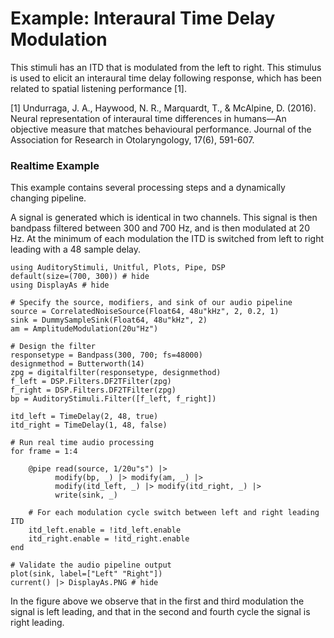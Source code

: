 # Example: Interaural Time Delay Modulation

This stimuli has an ITD that is modulated from the left to right.
This stimulus is used to elicit an interaural time delay following response,
which has been related to spatial listening performance [1].

[1] Undurraga, J. A., Haywood, N. R., Marquardt, T., & McAlpine, D. (2016). Neural representation of interaural time differences in humans—An objective measure that matches behavioural performance. Journal of the Association for Research in Otolaryngology, 17(6), 591-607.


### Realtime Example

This example contains several processing steps and a dynamically changing pipeline.

A signal is generated which is identical in two channels.
This signal is then bandpass filtered between 300 and 700 Hz,
and is then modulated at 20 Hz.
At the minimum of each modulation the ITD is switched from left to right leading with a 48 sample delay.


```@example realtime
using AuditoryStimuli, Unitful, Plots, Pipe, DSP
default(size=(700, 300)) # hide
using DisplayAs # hide

# Specify the source, modifiers, and sink of our audio pipeline
source = CorrelatedNoiseSource(Float64, 48u"kHz", 2, 0.2, 1)
sink = DummySampleSink(Float64, 48u"kHz", 2)
am = AmplitudeModulation(20u"Hz")

# Design the filter
responsetype = Bandpass(300, 700; fs=48000)
designmethod = Butterworth(14)
zpg = digitalfilter(responsetype, designmethod)
f_left = DSP.Filters.DF2TFilter(zpg)
f_right = DSP.Filters.DF2TFilter(zpg)
bp = AuditoryStimuli.Filter([f_left, f_right])

itd_left = TimeDelay(2, 48, true)
itd_right = TimeDelay(1, 48, false)

# Run real time audio processing
for frame = 1:4

    @pipe read(source, 1/20u"s") |>
          modify(bp, _) |> modify(am, _) |>
          modify(itd_left, _) |> modify(itd_right, _) |>
          write(sink, _)

    # For each modulation cycle switch between left and right leading ITD
    itd_left.enable = !itd_left.enable
    itd_right.enable = !itd_right.enable
end

# Validate the audio pipeline output
plot(sink, label=["Left" "Right"])
current() |> DisplayAs.PNG # hide
```

In the figure above we observe that in the first and third modulation the signal is left leading, and that in the second and fourth cycle the signal is right leading.
